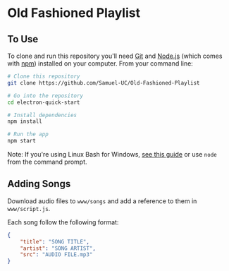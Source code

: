 # Old Fashioned Playlist

## To Use

To clone and run this repository you'll need [Git](https://git-scm.com) and [Node.js](https://nodejs.org/en/download/) (which comes with [npm](http://npmjs.com)) installed on your computer. From your command line:

```bash
# Clone this repository
git clone https://github.com/Samuel-UC/Old-Fashioned-Playlist

# Go into the repository
cd electron-quick-start

# Install dependencies
npm install

# Run the app
npm start
```

Note: If you're using Linux Bash for Windows, [see this guide](https://www.howtogeek.com/261575/how-to-run-graphical-linux-desktop-applications-from-windows-10s-bash-shell/) or use `node` from the command prompt.

## Adding Songs

Download audio files to `www/songs` and add a reference to them in `www/script.js`.

Each song follow the following format:
```json
{
    "title": "SONG TITLE",
    "artist": "SONG ARTIST",
    "src": "AUDIO FILE.mp3"
}
```
